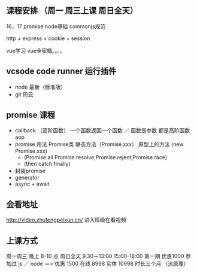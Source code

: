 ## 课程安排 （周一 周三上课 周日全天）
16，17 promise node基础 commonjs规范

http + express + cookie + session

vue学习 vue全家桶。。。。

## vcsode  code runner 运行插件
- node 最新（标准版）
- git  码云


## promise 课程
- callback （高阶函数） 一个函数返回一个函数 ／ 函数是参数  都是高阶函数 aop  
- promise 用法  Promise类 静态方法（Promise.xxx）  原型上的方法 (new Promise.xxx)
    - (Promise.all Promise.resolve,Promise.reject,Promise.race)
    - (then catch finally)
- 封装promise
- generator
- async + await


## 会看地址
http://video.zhufengpeixun.cn/ 进入班级在看视频

## 上课方式 
周一周三 晚上 8-10 点  周日全天 9.30－13:00  15:00-18:00
第一期 优惠1000 参加过 js ／ node ＝> 优惠 1500  在线 8998  实体 10998
时长三个月 （流原理）
